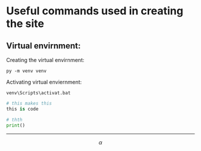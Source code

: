 # Useful commands used in creating the site

## Virtual envirnment:

Creating the virtual envirnment:

`py -m venv venv`

Activating virtual enviernment:

`venv\Scripts\activat.bat`

```python
# this makes this
this is code

# thth
print()
```

---

$$\alpha$$
